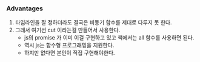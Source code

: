 ### Advantages

1. 타임라인을 잘 정하더라도 결국은 비동기 함수를 제대로 다루지 못 한다.
2. 그래서 여기선 cut 이라는걸 만들어서 사용한다.
    - js의 promise 가 이미 이걸 구현하고 있고 책에서는 all 함수를 사용하면 된다.
    - 역시 js는 함수형 프로그래밍을 지원한다.
    - 하지만 없다면 본인이 직접 구현해야한다.

